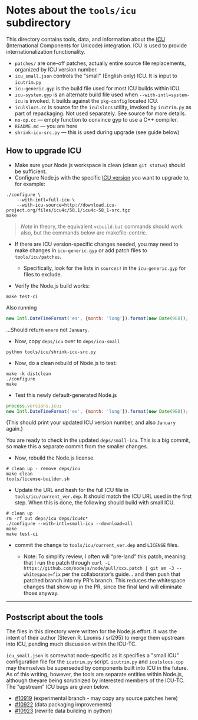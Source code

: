 # Notes about the `tools/icu` subdirectory

This directory contains tools, data, and information about the [ICU](http://icu-project.org)
(International Components for Unicode) integration. ICU is used to provide
internationalization functionality.

* `patches/` are one-off patches, actually entire source file replacements,
  organized by ICU version number.
* `icu_small.json` controls the "small" (English only) ICU. It is input to
  `icutrim.py`
* `icu-generic.gyp` is the build file used for most ICU builds within ICU.
  <!-- have fun -->
* `icu-system.gyp` is an alternate build file used when `--with-intl=system-icu`
   is invoked. It builds against the `pkg-config` located ICU.
* `iculslocs.cc` is source for the `iculslocs` utility, invoked by `icutrim.py`
   as part of repackaging. Not used separately. See source for more details.
* `no-op.cc` — empty function to convince gyp to use a C++ compiler.
* `README.md` — you are here
* `shrink-icu-src.py` — this is used during upgrade (see guide below)

## How to upgrade ICU

* Make sure your Node.js workspace is clean (clean `git status`) should be
  sufficient.
* Configure Node.js with the specific [ICU version](http://icu-project.org/download)
  you want to upgrade to, for example:

```shell
./configure \
    --with-intl=full-icu \
    --with-icu-source=http://download.icu-project.org/files/icu4c/58.1/icu4c-58_1-src.tgz
make
```

> _Note_ in theory, the equivalent `vcbuild.bat` commands should work also,
> but the commands below are makefile-centric.

* If there are ICU version-specific changes needed, you may need to make changes
  in `icu-generic.gyp` or add patch files to `tools/icu/patches`.
  * Specifically, look for the lists in `sources!` in the `icu-generic.gyp` for
  files to exclude.

* Verify the Node.js build works:

```shell
make test-ci
```

Also running

<!-- eslint-disable strict -->

```js
new Intl.DateTimeFormat('es', {month: 'long'}).format(new Date(9E8));
```

…Should return `enero` not `January`.

* Now, copy `deps/icu` over to `deps/icu-small`

```shell
python tools/icu/shrink-icu-src.py
```

* Now, do a clean rebuild of Node.js to test:

```shell
make -k distclean
./configure
make
```

* Test this newly default-generated Node.js

<!-- eslint-disable strict -->

```js
process.versions.icu;
new Intl.DateTimeFormat('es', {month: 'long'}).format(new Date(9E8));
```

(This should print your updated ICU version number, and also `January` again.)

You are ready to check in the updated `deps/small-icu`. This is a big commit,
so make this a separate commit from the smaller changes.

* Now, rebuild the Node.js license.

```shell
# clean up - remove deps/icu
make clean
tools/license-builder.sh
```

* Update the URL and hash for the full ICU file in `tools/icu/current_ver.dep`.
It should match the ICU URL used in the first step.  When this is done, the
following should build with small ICU.

```shell
# clean up
rm -rf out deps/icu deps/icu4c*
./configure --with-intl=small-icu --download=all
make
make test-ci
```

* commit the change to `tools/icu/current_ver.dep` and `LICENSE` files.

  * Note: To simplify review, I often will “pre-land” this patch, meaning that
  I run the patch through `curl -L https://github.com/nodejs/node/pull/xxx.patch
  | git am -3 --whitespace=fix` per the collaborator’s guide… and then push that
  patched branch into my PR's branch. This reduces the whitespace changes that
  show up in the PR, since the final land will eliminate those anyway.

-----

## Postscript about the tools

The files in this directory were written for the Node.js effort.
It was the intent of their author (Steven R. Loomis / srl295) to
merge them upstream into ICU, pending much discussion within the
ICU-TC.

`icu_small.json` is somewhat node-specific as it specifies a "small ICU"
configuration file for the `icutrim.py` script. `icutrim.py` and
`iculslocs.cpp` may themselves be superseded by components built into
ICU in the future. As of this writing, however, the tools are separate
entities within Node.js, although theyare being scrutinized by interested
members of the ICU-TC. The “upstream” ICU bugs are given below.

* [#10919](http://bugs.icu-project.org/trac/ticket/10919)
  (experimental branch - may copy any source patches here)
* [#10922](http://bugs.icu-project.org/trac/ticket/10922)
  (data packaging improvements)
* [#10923](http://bugs.icu-project.org/trac/ticket/10923)
  (rewrite data building in python)
